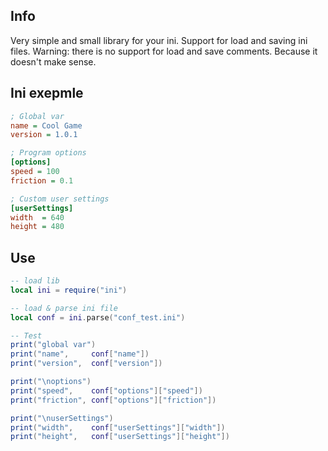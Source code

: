 ## Info
Very simple and small library for your ini.
Support for load and saving ini files.
Warning: there is no support for load and save comments. Because it doesn't make sense.

## Ini exepmle
```ini
; Global var
name = Cool Game
version = 1.0.1

; Program options
[options]
speed = 100
friction = 0.1

; Custom user settings
[userSettings]
width  = 640
height = 480
```

## Use
```lua
-- load lib
local ini = require("ini")

-- load & parse ini file
local conf = ini.parse("conf_test.ini")

-- Test
print("global var")
print("name",     conf["name"])
print("version",  conf["version"])

print("\noptions")
print("speed",    conf["options"]["speed"])
print("friction", conf["options"]["friction"])

print("\nuserSettings")
print("width",    conf["userSettings"]["width"])
print("height",   conf["userSettings"]["height"])
```